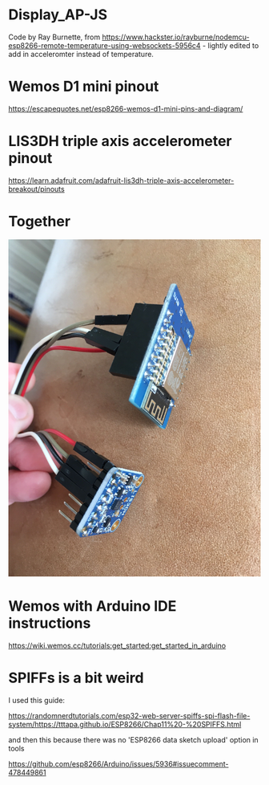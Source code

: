 # Display_AP-JS

Code by Ray Burnette, from https://www.hackster.io/rayburne/nodemcu-esp8266-remote-temperature-using-websockets-5956c4 - lightly edited to add in 
acceleromter instead of temperature.

# Wemos D1 mini pinout

https://escapequotes.net/esp8266-wemos-d1-mini-pins-and-diagram/

# LIS3DH triple axis accelerometer pinout

https://learn.adafruit.com/adafruit-lis3dh-triple-axis-accelerometer-breakout/pinouts

# Together

<img src="wemos_LIS3DH.jpg"/>

# Wemos with Arduino IDE instructions

https://wiki.wemos.cc/tutorials:get_started:get_started_in_arduino

# SPIFFs is a bit weird 

I used this guide:

https://randomnerdtutorials.com/esp32-web-server-spiffs-spi-flash-file-system/https://tttapa.github.io/ESP8266/Chap11%20-%20SPIFFS.html

and then this because there was no 'ESP8266 data sketch upload' option in tools

https://github.com/esp8266/Arduino/issues/5936#issuecomment-478449861
